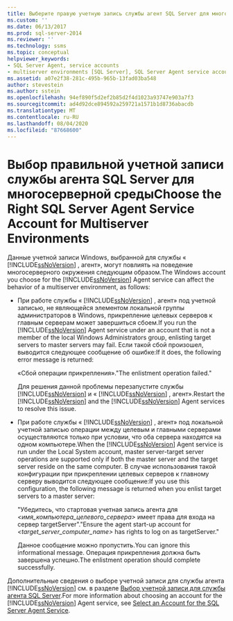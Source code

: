 ```yaml
---
title: Выберите правую учетную запись службы агент SQL Server для многосерверных сред | Документация Майкрософт
ms.custom: ''
ms.date: 06/13/2017
ms.prod: sql-server-2014
ms.reviewer: ''
ms.technology: ssms
ms.topic: conceptual
helpviewer_keywords:
- SQL Server Agent, service accounts
- multiserver environments [SQL Server], SQL Server Agent service account behavior
ms.assetid: a07e2f38-281c-495b-965b-13fad03ba548
author: stevestein
ms.author: sstein
ms.openlocfilehash: 94ef890f5d2ef2b85d2f4d1023a93747e903a7f3
ms.sourcegitcommit: ad4d92dce894592a259721a1571b1d8736abacdb
ms.translationtype: MT
ms.contentlocale: ru-RU
ms.lasthandoff: 08/04/2020
ms.locfileid: "87668600"
---
```

# <a name="choose-the-right-sql-server-agent-service-account-for-multiserver-environments"></a><span data-ttu-id="a9aa4-102">Выбор правильной учетной записи службы агента SQL Server для многосерверной среды</span><span class="sxs-lookup"><span data-stu-id="a9aa4-102">Choose the Right SQL Server Agent Service Account for Multiserver Environments</span></span>
  <span data-ttu-id="a9aa4-103">Данные учетной записи Windows, выбранной для службы « [!INCLUDE[ssNoVersion](../../includes/ssnoversion-md.md)] , агент», могут повлиять на поведение многосерверного окружения следующим образом.</span><span class="sxs-lookup"><span data-stu-id="a9aa4-103">The Windows account you choose for the [!INCLUDE[ssNoVersion](../../includes/ssnoversion-md.md)] Agent service can affect the behavior of a multiserver environment, as follows:</span></span>  
  
-   <span data-ttu-id="a9aa4-104">При работе службы « [!INCLUDE[ssNoVersion](../../includes/ssnoversion-md.md)] , агент» под учетной записью, не являющейся элементом локальной группы администраторов в Windows, прикрепление целевых серверов к главным серверам может завершиться сбоем.</span><span class="sxs-lookup"><span data-stu-id="a9aa4-104">If you run the [!INCLUDE[ssNoVersion](../../includes/ssnoversion-md.md)] Agent service under an account that is not a member of the local Windows Administrators group, enlisting target servers to master servers may fail.</span></span> <span data-ttu-id="a9aa4-105">Если такой сбой произошел, выводится следующее сообщение об ошибке:</span><span class="sxs-lookup"><span data-stu-id="a9aa4-105">If it does, the following error message is returned:</span></span>  
  
     <span data-ttu-id="a9aa4-106">«Сбой операции прикрепления».</span><span class="sxs-lookup"><span data-stu-id="a9aa4-106">"The enlistment operation failed."</span></span>  
  
     <span data-ttu-id="a9aa4-107">Для решения данной проблемы перезапустите службы [!INCLUDE[ssNoVersion](../../includes/ssnoversion-md.md)] и « [!INCLUDE[ssNoVersion](../../includes/ssnoversion-md.md)] , агент».</span><span class="sxs-lookup"><span data-stu-id="a9aa4-107">Restart the [!INCLUDE[ssNoVersion](../../includes/ssnoversion-md.md)] and the [!INCLUDE[ssNoVersion](../../includes/ssnoversion-md.md)] Agent services to resolve this issue.</span></span>  
  
-   <span data-ttu-id="a9aa4-108">При работе службы « [!INCLUDE[ssNoVersion](../../includes/ssnoversion-md.md)] , агент» под локальной учетной записью операции между целевым и главными серверами осуществляются только при условии, что оба сервера находятся на одном компьютере.</span><span class="sxs-lookup"><span data-stu-id="a9aa4-108">When the [!INCLUDE[ssNoVersion](../../includes/ssnoversion-md.md)] Agent service is run under the Local System account, master server-target server operations are supported only if both the master server and the target server reside on the same computer.</span></span> <span data-ttu-id="a9aa4-109">В случае использования такой конфигурации при прикреплении целевых серверов к главному серверу выводится следующее сообщение:</span><span class="sxs-lookup"><span data-stu-id="a9aa4-109">If you use this configuration, the following message is returned when you enlist target servers to a master server:</span></span>  
  
     <span data-ttu-id="a9aa4-110">"Убедитесь, что стартовая учетная запись агента для *<имя_компьютера_целевого_сервера>* имеет права для входа на сервер targetServer".</span><span class="sxs-lookup"><span data-stu-id="a9aa4-110">"Ensure the agent start-up account for *<target_server_computer_name>* has rights to log on as targetServer."</span></span>  
  
     <span data-ttu-id="a9aa4-111">Данное сообщение можно пропустить.</span><span class="sxs-lookup"><span data-stu-id="a9aa4-111">You can ignore this informational message.</span></span> <span data-ttu-id="a9aa4-112">Операция прикрепления должна быть завершена успешно.</span><span class="sxs-lookup"><span data-stu-id="a9aa4-112">The enlistment operation should complete successfully.</span></span>  
  
 <span data-ttu-id="a9aa4-113">Дополнительные сведения о выборе учетной записи для службы агента [!INCLUDE[ssNoVersion](../../includes/ssnoversion-md.md)] см. в разделе [Выбор учетной записи для службы агента SQL Server](select-an-account-for-the-sql-server-agent-service.md).</span><span class="sxs-lookup"><span data-stu-id="a9aa4-113">For more information about choosing an account for the [!INCLUDE[ssNoVersion](../../includes/ssnoversion-md.md)] Agent service, see [Select an Account for the SQL Server Agent Service](select-an-account-for-the-sql-server-agent-service.md).</span></span>  
  
  
